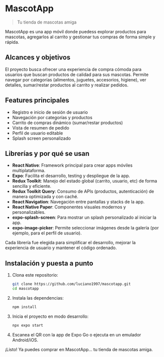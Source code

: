 
# MascotApp

> Tu tienda de mascotas amiga

MascotApp es una app móvil donde puedess explorar productos para mascotas, agregarlos al carrito y gestionar tus compras de forma simple y rápida.

## Alcances y objetivos

El proyecto busca ofrecer una experiencia de compra cómoda para usuarios que buscan productos de calidad para sus mascotas. Permite navegar por categorías (alimentos, juguetes, accesorios, higiene), ver detalles, sumar/restar productos al carrito y realizar pedidos.

## Features principales

- Registro e inicio de sesión de usuario
- Navegación por categorías y productos
- Carrito de compras dinámico (sumar/restar productos)
- Vista de resumen de pedido
- Perfil de usuario editable
- Splash screen personalizado

## Librerías y por qué se usan

- **React Native**: Framework principal para crear apps móviles multiplataforma.
- **Expo**: Facilita el desarrollo, testing y despliegue de la app.
- **Redux Toolkit**: Manejo del estado global (carrito, usuario, etc) de forma sencilla y eficiente.
- **Redux Toolkit Query**: Consumo de APIs (productos, autenticación) de manera optimizada y con caché.
- **React Navigation**: Navegación entre pantallas y stacks de la app.
- **React Native Paper**: Componentes visuales modernos y personalizables.
- **expo-splash-screen**: Para mostrar un splash personalizado al iniciar la app.
- **expo-image-picker**: Permite seleccionar imágenes desde la galería (por ejemplo, para el perfil de usuario).

Cada librería fue elegida para simplificar el desarrollo, mejorar la experiencia de usuario y mantener el código ordenado.

## Instalación y puesta a punto

1. Clona este repositorio:
   ```sh
   git clone https://github.com/luciano1997/mascotapp.git
   cd mascotapp
   ```
2. Instala las dependencias:
   ```sh
   npm install
   ```
3. Inicia el proyecto en modo desarrollo:
   ```sh
   npx expo start
   ```
4. Escanea el QR con la app de Expo Go o ejecuta en un emulador Android/iOS.

¡Listo! Ya puedes comprar en MascotApp... tu tienda de mascotas amiga.

